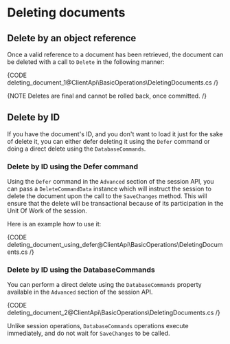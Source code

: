 ﻿# Deleting documents

## Delete by an object reference

Once a valid reference to a document has been retrieved, the document can be deleted with a call to `Delete` in the following manner:

{CODE deleting_document_1@ClientApi\BasicOperations\DeletingDocuments.cs /}
		
{NOTE Deletes are final and cannot be rolled back, once committed. /} 

## Delete by ID

If you have the document's ID, and you don't want to load it just for the sake of delete it, you can either defer deleting it using the `Defer` command or doing a direct delete using the `DatabaseCommands`.

### Delete by ID using the Defer command

Using the `Defer` command in the `Advanced` section of the session API, you can pass a `DeleteCommandData` instance which will instruct the session to delete the document upon the call to the `SaveChanges` method. This will ensure that the delete will be transactional because of its participation in the Unit Of Work of the session.

Here is an example how to use it:

{CODE deleting_document_using_defer@ClientApi\BasicOperations\DeletingDocuments.cs /}

### Delete by ID using the DatabaseCommands

You can perform a direct delete using the `DatabaseCommands` property available in the `Advanced` section of the session API.

{CODE deleting_document_2@ClientApi\BasicOperations\DeletingDocuments.cs /}
    
Unlike session operations, `DatabaseCommands` operations execute immediately, and do not wait for `SaveChanges` to be called.